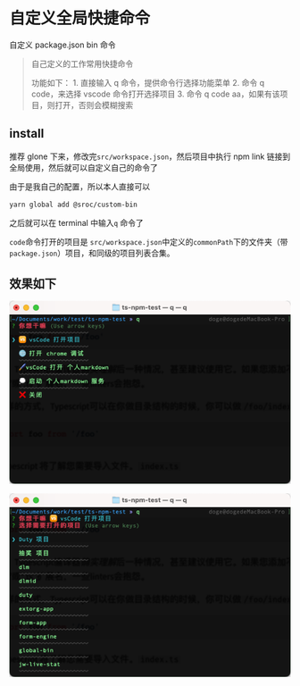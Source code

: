 # 自定义全局快捷命令

自定义 package.json bin 命令

> 自己定义的工作常用快捷命令
>
> 功能如下：
> 1\. 直接输入 q 命令，提供命令行选择功能菜单
> 2\. 命令 q code，来选择 vscode 命令打开选择项目
> 3\. 命令 q code aa，如果有该项目，则打开，否则会模糊搜索

## install

推荐 glone 下来，修改完`src/workspace.json`，然后项目中执行 npm link 链接到全局使用，然后就可以自定义自己的命令了

由于是我自己的配置，所以本人直接可以

```bash
yarn global add @sroc/custom-bin
```

之后就可以在 terminal 中输入`q` 命令了

`code`命令打开的项目是 `src/workspace.json`中定义的`commonPath`下的文件夹（带`package.json`）项目，和同级的项目列表合集。

## 效果如下

![](https://github.com/iu-peng/global-bin/blob/main/image/image_mi8j3EjWmM.png)

![](https://github.com/iu-peng/global-bin/blob/main/image/image_vSmL_JVqUT.png)
